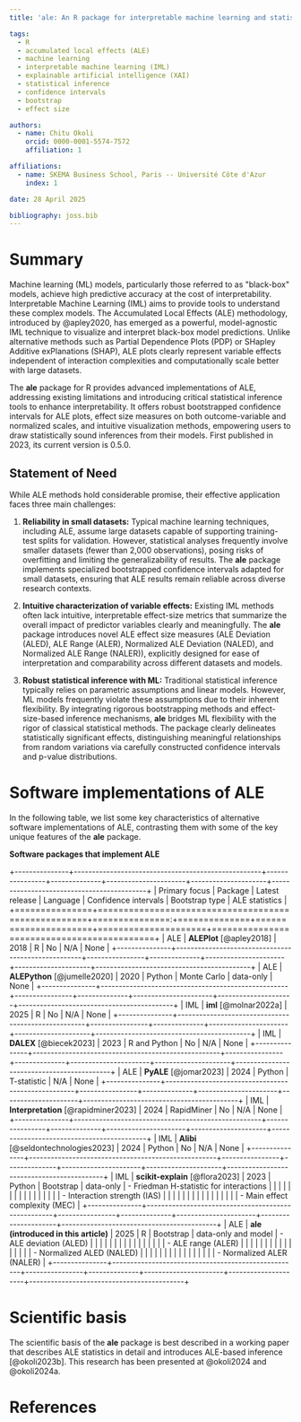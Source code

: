 ```yaml
---
title: 'ale: An R package for interpretable machine learning and statistical inference with accumulated local effects (ALE)'

tags:
  - R
  - accumulated local effects (ALE)
  - machine learning
  - interpretable machine learning (IML)
  - explainable artificial intelligence (XAI)
  - statistical inference
  - confidence intervals
  - bootstrap
  - effect size

authors:
  - name: Chitu Okoli
    orcid: 0000-0001-5574-7572
    affiliation: 1

affiliations:
  - name: SKEMA Business School, Paris -- Université Côte d'Azur
    index: 1

date: 28 April 2025

bibliography: joss.bib
---
```


# Summary

Machine learning (ML) models, particularly those referred to as "black-box" models, achieve high predictive accuracy at the cost of interpretability. Interpretable Machine Learning (IML) aims to provide tools to understand these complex models. The Accumulated Local Effects (ALE) methodology, introduced by @apley2020, has emerged as a powerful, model-agnostic IML technique to visualize and interpret black-box model predictions. Unlike alternative methods such as Partial Dependence Plots (PDP) or SHapley Additive exPlanations (SHAP), ALE plots clearly represent variable effects independent of interaction complexities and computationally scale better with large datasets.

The **ale** package for R provides advanced implementations of ALE, addressing existing limitations and introducing critical statistical inference tools to enhance interpretability. It offers robust bootstrapped confidence intervals for ALE plots, effect size measures on both outcome-variable and normalized scales, and intuitive visualization methods, empowering users to draw statistically sound inferences from their models. First published in 2023, its current version is 0.5.0.

## Statement of Need

While ALE methods hold considerable promise, their effective application faces three main challenges:

1. **Reliability in small datasets:** Typical machine learning techniques, including ALE, assume large datasets capable of supporting training-test splits for validation. However, statistical analyses frequently involve smaller datasets (fewer than 2,000 observations), posing risks of overfitting and limiting the generalizability of results. The **ale** package implements specialized bootstrapped confidence intervals adapted for small datasets, ensuring that ALE results remain reliable across diverse research contexts.

2. **Intuitive characterization of variable effects:** Existing IML methods often lack intuitive, interpretable effect-size metrics that summarize the overall impact of predictor variables clearly and meaningfully. The **ale** package introduces novel ALE effect size measures (ALE Deviation (ALED), ALE Range (ALER), Normalized ALE Deviation (NALED), and Normalized ALE Range (NALER)), explicitly designed for ease of interpretation and comparability across different datasets and models.

3. **Robust statistical inference with ML:** Traditional statistical inference typically relies on parametric assumptions and linear models. However, ML models frequently violate these assumptions due to their inherent flexibility. By integrating rigorous bootstrapping methods and effect-size-based inference mechanisms, **ale** bridges ML flexibility with the rigor of classical statistical methods. The package clearly delineates statistically significant effects, distinguishing meaningful relationships from random variations via carefully constructed confidence intervals and p-value distributions.

# Software implementations of ALE

In the following table, we list some key characteristics of alternative software implementations of ALE, contrasting them with some of the key unique features of the **ale** package.

**Software packages that implement ALE**

+---------------+----------------------------------------------------+----------------+--------------+----------------------+---------------------+-------------------------------------------+
| Primary focus | Package                                            | Latest release | Language     | Confidence intervals | Bootstrap type      | ALE statistics                            |
+===============+====================================================+===============:+==============+======================+=====================+===========================================+
| ALE           | **ALEPlot** [@apley2018]                           | 2018           | R            | No                   | N/A                 | None                                      |
+---------------+----------------------------------------------------+----------------+--------------+----------------------+---------------------+-------------------------------------------+
| ALE           | **ALEPython** [@jumelle2020]                       | 2020           | Python       | Monte Carlo          | data-only           | None                                      |
+---------------+----------------------------------------------------+----------------+--------------+----------------------+---------------------+-------------------------------------------+
| IML           | **iml** [@molnar2022a]                             | 2025           | R            | No                   | N/A                 | None                                      |
+---------------+----------------------------------------------------+----------------+--------------+----------------------+---------------------+-------------------------------------------+
| IML           | **DALEX** [@biecek2023]                            | 2023           | R and Python | No                   | N/A                 | None                                      |
+---------------+----------------------------------------------------+----------------+--------------+----------------------+---------------------+-------------------------------------------+
| ALE           | **PyALE** [@jomar2023]                             | 2024           | Python       | T-statistic          | N/A                 | None                                      |
+---------------+----------------------------------------------------+----------------+--------------+----------------------+---------------------+-------------------------------------------+
| IML           | **Interpretation** [@rapidminer2023]               | 2024           | RapidMiner   | No                   | N/A                 | None                                      |
+---------------+----------------------------------------------------+----------------+--------------+----------------------+---------------------+-------------------------------------------+
| IML           | **Alibi** [@seldontechnologies2023]                | 2024           | Python       | No                   | N/A                 | None                                      |
+---------------+----------------------------------------------------+----------------+--------------+----------------------+---------------------+-------------------------------------------+
| IML           | **scikit-explain** [@flora2023]                    | 2023           | Python       | Bootstrap            | data-only           | -   Friedman H-statistic for interactions |
|               |                                                    |                |              |                      |                     |                                           |
|               |                                                    |                |              |                      |                     | -   Interaction strength (IAS)            |
|               |                                                    |                |              |                      |                     |                                           |
|               |                                                    |                |              |                      |                     | -   Main effect complexity (MEC)          |
+---------------+----------------------------------------------------+----------------+--------------+----------------------+---------------------+-------------------------------------------+
| ALE           | **ale (introduced in this article)**               | 2025           | R            | Bootstrap            | data-only and model | -   ALE deviation (ALED)                  |
|               |                                                    |                |              |                      |                     |                                           |
|               |                                                    |                |              |                      |                     | -   ALE range (ALER)                      |
|               |                                                    |                |              |                      |                     |                                           |
|               |                                                    |                |              |                      |                     | -   Normalized ALED (NALED)               |
|               |                                                    |                |              |                      |                     |                                           |
|               |                                                    |                |              |                      |                     | -   Normalized ALER (NALER)               |
+---------------+----------------------------------------------------+----------------+--------------+----------------------+---------------------+-------------------------------------------+


# Scientific basis

The scientific basis of the **ale** package is best described in a working paper that describes ALE statistics in detail and introduces ALE-based inference [@okoli2023b]. This research has been presented at @okoli2024 and @okoli2024a.

# References


